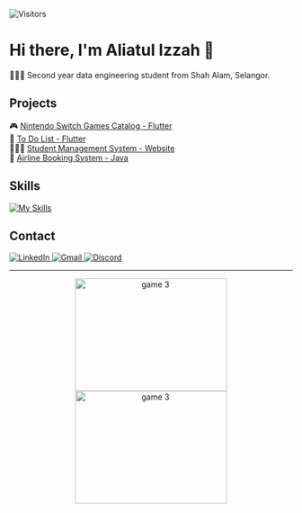 
![Visitors](https://api.visitorbadge.io/api/visitors?path=https%3A%2F%2Fgithub.com%2Foishylea%2Flearn-github&labelColor=%23d9e3f0&countColor=%23697689&style=flat)

# Hi there, I'm Aliatul Izzah 🫧

👩🏻‍🎓 Second year data engineering student from Shah Alam, Selangor.


## Projects

🎮 [Nintendo Switch Games Catalog - Flutter](https://switchsavvy-5465c.web.app/) <br>
📱 [To Do List - Flutter](https://github.com/oishylea/Flutter-To-Do-List-App)<br>
👩🏻‍🏫 [Student Management System - Website](https://github.com/oishylea/YouthVenture)<br>
🛫 [Airline Booking System - Java](https://github.com/oishylea/AirlineBookingSystem)<br>


## Skills

[![My Skills](https://skillicons.dev/icons?i=js,html,css,cpp,js,php,dart,flutter,figma,r,firebase,ps)](https://skillicons.dev)

<!--## Education

🎓 BSc of Computer Science ( Data Engineering ) , University of Technology Malaysia, 2022-present
-->

## Contact

<p>
<a href="https://www.linkedin.com/in/aliatul-izzah/" target="_blank">
  <img src="https://skillicons.dev/icons?i=linkedin" alt="LinkedIn" />
</a>
<a href="javascript:window.location.href='mailto:izzahalia6@gmail.com'">
  <img src="https://skillicons.dev/icons?i=gmail" alt="Gmail" />
</a>
<a href="https://discord.com/users/izzahalia" target="_blank">
  <img src="https://skillicons.dev/icons?i=discord" alt="Discord" />
</a>
</p>

---

<p align="center">
  <img src="https://media.giphy.com/media/WJOq6yKop0A1y/giphy.gif" alt="game 3" width="270" height="200">
  <img src="https://media.giphy.com/media/KZGN8tU5OmFJC/giphy.gif" alt="game 3" width="270" height="200">
</p>

